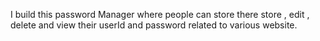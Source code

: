 I build this password Manager where people can store there store , edit , delete and view
their userId and password related to various website.